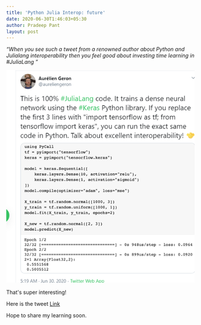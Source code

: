 ```yaml
---
title: 'Python Julia Interop: future'
date: 2020-06-30T1:46:03+05:30
author: Pradeep Pant
layout: post
---
```

*“When you see such a tweet from a renowned author about Python and Julialang  interoperability then you feel good about investing time learning in #JuliaLang ”*

![](/data/images/Julia_interop_python_tweet_screen.png)

That's super interesting!

Here is the tweet [Link](https://twitter.com/aureliengeron/status/1277751121440698368)


Hope to share my learning soon.
